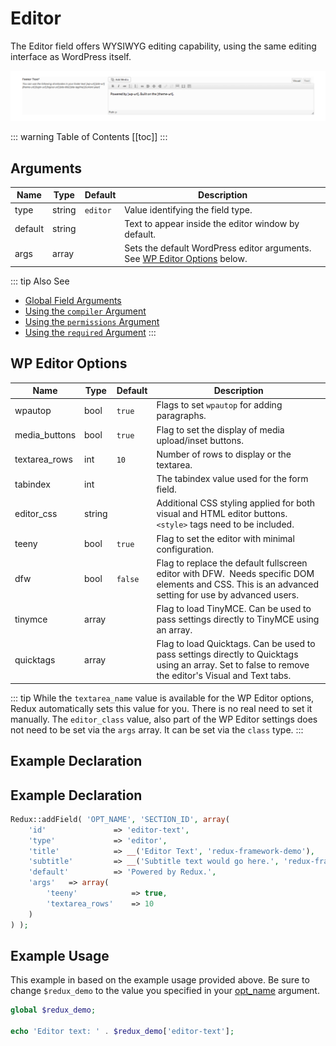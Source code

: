 # Editor

The Editor field offers WYSIWYG editing capability, using the same editing interface as WordPress itself.

<span style="display:block;text-align:center">![](./img/editor.png)</span>

::: warning Table of Contents
[[toc]]
:::

## Arguments
|Name|Type|Default|Description|
|--- |--- |--- |--- |
|type|string|`editor`|Value identifying the field type.|
|default|string||Text to appear inside the editor window by default.|
|args|array||Sets the default WordPress editor arguments.  See [WP Editor Options](#wp-editor-options) below.|

::: tip Also See
- [Global Field Arguments](../configuration/fields/arguments.md)
- [Using the `compiler` Argument](../configuration/fields/compiler.md)
- [Using the `permissions` Argument](../configuration/fields/permissions.md)
- [Using the `required` Argument](../configuration/fields/required.md)
:::

## WP Editor Options
|Name|Type|Default|Description|
|--- |--- |--- |--- |
|wpautop|bool|`true`|Flags to set `wpautop` for adding paragraphs.|
|media_buttons|bool|`true`|Flag to set the display of media upload/inset buttons.|
|textarea_rows|int|`10`|Number of rows to display or the textarea.|
|tabindex|int||The tabindex value used for the form field.|
|editor_css|string||Additional CSS styling applied for both visual and HTML editor buttons. `<style>` tags need to be included.|
|teeny|bool|`true`|Flag to set the editor with minimal configuration.|
|dfw|bool|`false`|Flag to replace the default fullscreen editor with DFW.  Needs specific DOM elements and CSS. This is an advanced setting for use by advanced users.|
|tinymce|array||Flag to load TinyMCE. Can be used to pass settings directly to TinyMCE using an array.|
|quicktags|array||Flag to load Quicktags. Can be used to pass settings directly to Quicktags using an array. Set to false to remove the editor's Visual and Text tabs.|


::: tip
 While the `textarea_name` value is available for the WP Editor options, Redux automatically sets this value for you. There is no real need to set it manually. The `editor_class` value, also part of the WP Editor settings does not need to be set via the `args` array. It can be set via the `class` type.
:::

## Example Declaration
<script>
import builder from './editor.json';
export default {
    data () {
        return {
            builder: builder,
            defaults: {}
        };
    }
}
</script>
<builder :builder_json="builder" :builder_defaults="defaults" />

## Example Declaration
```php
Redux::addField( 'OPT_NAME', 'SECTION_ID', array(
    'id'               => 'editor-text',
    'type'             => 'editor',
    'title'            => __('Editor Text', 'redux-framework-demo'), 
    'subtitle'         => __('Subtitle text would go here.', 'redux-framework-demo'),
    'default'          => 'Powered by Redux.',
    'args'   => array(
        'teeny'            => true,
        'textarea_rows'    => 10
    )
) );
```

## Example Usage
This example in based on the example usage provided above. Be sure to change `$redux_demo` to the value you specified in your [opt_name](../configuration/global_arguments.md#opt_name) argument.

```php
global $redux_demo;

echo 'Editor text: ' . $redux_demo['editor-text'];

```

